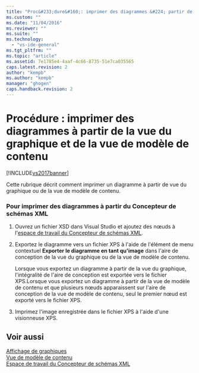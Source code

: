 ```yaml
---
title: "Proc&#233;dure&#160;: imprimer des diagrammes &#224; partir de la vue du graphique et de la vue de mod&#232;le de contenu | Microsoft Docs"
ms.custom: ""
ms.date: "11/04/2016"
ms.reviewer: ""
ms.suite: ""
ms.technology: 
  - "vs-ide-general"
ms.tgt_pltfrm: ""
ms.topic: "article"
ms.assetid: 7e1785e4-4aaf-4c66-8735-51e7ca035565
caps.latest.revision: 2
author: "kempb"
ms.author: "kempb"
manager: "ghogen"
caps.handback.revision: 2
---
```

# Proc&#233;dure&#160;: imprimer des diagrammes &#224; partir de la vue du graphique et de la vue de mod&#232;le de contenu
[!INCLUDE[vs2017banner](../code-quality/includes/vs2017banner.md)]

Cette rubrique décrit comment imprimer un diagramme à partir de vue du graphique ou de la vue de modèle de contenu.  
  
### Pour imprimer des diagrammes à partir du Concepteur de schémas XML  
  
1.  Ouvrez un fichier XSD dans Visual Studio et ajoutez des nœuds à l'[espace de travail du Concepteur de schémas XML](../xml-tools/xml-schema-designer-workspace.md).  
  
2.  Exportez le diagramme vers un fichier XPS à l'aide de l'élément de menu contextuel **Exporter le diagramme en tant qu'image** dans l'aire de conception de la vue du graphique ou de la vue de modèle de contenu.  
  
     Lorsque vous exportez un diagramme à partir de la vue du graphique, l'intégralité de l'aire de conception est exportée vers le fichier XPS.Lorsque vous exportez un diagramme à partir de la vue de modèle de contenu et que plusieurs nœuds apparaissent sur l'aire de conception de la vue de modèle de contenu, seul le premier nœud est exporté vers le fichier XPS.  
  
3.  Imprimez l'image enregistrée dans le fichier XPS à l'aide d'une visionneuse XPS.  
  
## Voir aussi  
 [Affichage de graphiques](../xml-tools/graph-view.md)   
 [Vue de modèle de contenu](../xml-tools/content-model-view.md)   
 [Espace de travail du Concepteur de schémas XML](../xml-tools/xml-schema-designer-workspace.md)